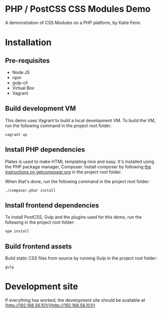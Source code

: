 # PHP / PostCSS CSS Modules Demo
A demonstration of CSS Modules on a PHP platform, by Katie Fenn.

# Installation
## Pre-requisites
- Node.JS
- npm
- gulp-cli
- Virtual Box
- Vagrant

## Build development VM
This demo uses Vagrant to build a local development VM. To build the VM, run the following command in the project root folder:
```
vagrant up
```

## Install PHP dependencies
Plates is used to make HTML templating nice and easy. It's installed using the PHP package manager, Composer. Install composer by following [the instructions on getcomposer.org](https://getcomposer.org/download/) in the project root folder.

When that's done, run the following command in the project root folder:
```
./composer.phar install
```

## Install frontend dependencies
To install PostCSS, Gulp and the plugins used for this demo, run the following in the project root folder:
```
npm install
```

## Build frontend assets
Build static CSS files from source by running Gulp in the project root folder:
```
gulp
```

# Development site
If everything has worked, the development site should be available at [http://192.168.56.101/](http://192.168.56.101/)
